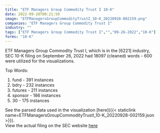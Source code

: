 ```yaml
---
title: "ETF Managers Group Commodity Trust I 10-K"
date: 2022-09-28T00:21:59
image: "ETFManagersGroupCommodityTrustI_10-K_20220928-002159.png"
companies: "ETF Managers Group Commodity Trust I"
industry: ""
tags: ["ETF Managers Group Commodity Trust I","","09-26-2022","10-K"]
forms: "10-K"
---
```

ETF Managers Group Commodity Trust I, which is in the  [6221] industry, SEC 10-K filing on September 26, 2022 had 18097 (cleaned) words - 600 were utilized for the visualizations.

Top Words:
1. fund - 391 instances
2. bdry - 232 instances
3. futures - 211 instances
4. sponsor - 186 instances
5. 30 - 175 instances


See the parsed data used in the visualization [here]({{< staticlink name=ETFManagersGroupCommodityTrustI_10-K_20220928-002159.json >}}).  
View the actual filing on the SEC website [here](https://www.sec.gov/Archives/edgar/data/1610940/0001213900-22-058879.txt)